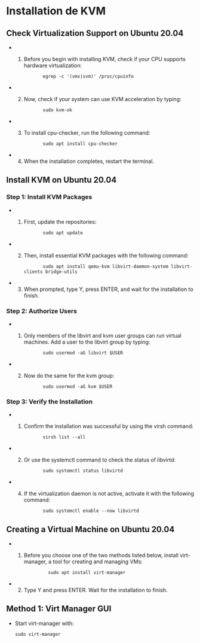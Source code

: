 # Installation de KVM

## Check Virtualization Support on Ubuntu 20.04

  *  1. Before you begin with installing KVM, check if your CPU supports hardware virtualization: 

                   egrep -c '(vmx|svm)' /proc/cpuinfo
          
  *  2. Now, check if your system can use KVM acceleration by typing:

                   sudo kvm-ok
          
  *  3. To install cpu-checker, run the following command:

                   sudo apt install cpu-checker
          
  *  4. When the installation completes, restart the terminal.


## Install KVM on Ubuntu 20.04

### Step 1: Install KVM Packages

  *  1. First, update the repositories:

                   sudo apt update
           
  *  2. Then, install essential KVM packages with the following command:

                   sudo apt install qemu-kvm libvirt-daemon-system libvirt-clients bridge-utils
           
  *   3. When prompted, type Y, press ENTER, and wait for the installation to finish.

### Step 2: Authorize Users

  *  1. Only members of the libvirt and kvm user groups can run virtual machines. Add a user to the libvirt group by typing:

                   sudo usermod -aG libvirt $USER

  *  2. Now do the same for the kvm group:

                   sudo usermod -aG kvm $USER

### Step 3: Verify the Installation

  *  1. Confirm the installation was successful by using the virsh command:

                   virsh list --all
          
  *  2. Or use the systemctl command to check the status of libvirtd:

                   sudo systemctl status libvirtd
     
  *  4. If the virtualization daemon is not active, activate it with the following command:
  
                   sudo systemctl enable --now libvirtd

## Creating a Virtual Machine on Ubuntu 20.04

*  1. Before you choose one of the two methods listed below, install virt-manager, a tool for creating and managing VMs:
    
                   sudo apt install virt-manager
       
 * 2. Type Y and press ENTER. Wait for the installation to finish.

##  Method 1: Virt Manager GUI

  *  Start virt-manager with:
 
         sudo virt-manager


